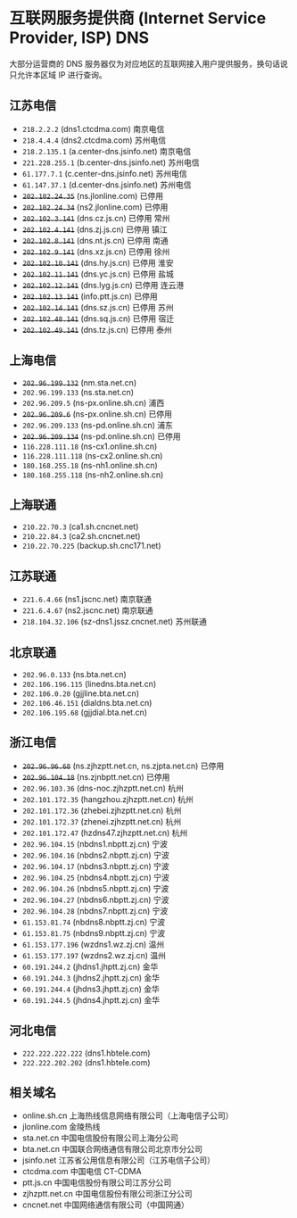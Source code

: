 # 互联网服务提供商 (Internet Service Provider, ISP) DNS

大部分运营商的 DNS 服务器仅为对应地区的互联网接入用户提供服务，换句话说只允许本区域 IP 进行查询。

## 江苏电信

- `218.2.2.2` (dns1.ctcdma.com) 南京电信
- `218.4.4.4` (dns2.ctcdma.com) 苏州电信
- `218.2.135.1` (a.center-dns.jsinfo.net) 南京电信
- `221.228.255.1` (b.center-dns.jsinfo.net) 苏州电信
- `61.177.7.1` (c.center-dns.jsinfo.net) 苏州电信
- `61.147.37.1` (d.center-dns.jsinfo.net) 苏州电信
- <del>`202.102.24.35`</del> (ns.jlonline.com) 已停用
- <del>`202.102.24.34`</del> (ns2.jlonline.com) 已停用
- <del>`202.102.3.141`</del> (dns.cz.js.cn) 已停用 常州
- <del>`202.102.4.141`</del> (dns.zj.js.cn) 已停用 镇江
- <del>`202.102.8.141`</del> (dns.nt.js.cn) 已停用 南通
- <del>`202.102.9.141`</del> (dns.xz.js.cn) 已停用 徐州
- <del>`202.102.10.141`</del> (dns.hy.js.cn) 已停用 淮安
- <del>`202.102.11.141`</del> (dns.yc.js.cn) 已停用 盐城
- <del>`202.102.12.141`</del> (dns.lyg.js.cn) 已停用 连云港
- <del>`202.102.13.141`</del> (info.ptt.js.cn) 已停用
- <del>`202.102.14.141`</del> (dns.sz.js.cn) 已停用 苏州
- <del>`202.102.48.141`</del> (dns.sq.js.cn) 已停用 宿迁
- <del>`202.102.49.141`</del> (dns.tz.js.cn) 已停用 泰州

## 上海电信

- <del>`202.96.199.132`</del> (nm.sta.net.cn)
- `202.96.199.133` (ns.sta.net.cn)
- `202.96.209.5` (ns-px.online.sh.cn) 浦西
- <del>`202.96.209.6`</del> (ns-px.online.sh.cn) 已停用
- `202.96.209.133` (ns-pd.online.sh.cn) 浦东
- <del>`202.96.209.134`</del> (ns-pd.online.sh.cn) 已停用
- `116.228.111.18` (ns-cx1.online.sh.cn)
- `116.228.111.118` (ns-cx2.online.sh.cn)
- `180.168.255.18` (ns-nh1.online.sh.cn)
- `180.168.255.118` (ns-nh2.online.sh.cn)

## 上海联通

- `210.22.70.3` (ca1.sh.cncnet.net)
- `210.22.84.3` (ca2.sh.cncnet.net)
- `210.22.70.225` (backup.sh.cnc171.net)

## 江苏联通

- `221.6.4.66` (ns1.jscnc.net) 南京联通
- `221.6.4.67` (ns2.jscnc.net) 南京联通
- `218.104.32.106` (sz-dns1.jssz.cncnet.net) 苏州联通

## 北京联通

- `202.96.0.133` (ns.bta.net.cn)
- `202.106.196.115` (linedns.bta.net.cn)
- `202.106.0.20` (gjjline.bta.net.cn)
- `202.106.46.151` (dialdns.bta.net.cn)
- `202.106.195.68` (gjjdial.bta.net.cn)

## 浙江电信

- <del>`202.96.96.68`</del>  (ns.zjhzptt.net.cn, ns.zjpta.net.cn) 已停用
- <del>`202.96.104.18`</del> (ns.zjnbptt.net.cn) 已停用
- `202.96.103.36`  (dns-noc.zjhzptt.net.cn) 杭州
- `202.101.172.35` (hangzhou.zjhzptt.net.cn) 杭州
- `202.101.172.36` (zhebei.zjhzptt.net.cn) 杭州
- `202.101.172.37` (zhenei.zjhzptt.net.cn) 杭州
- `202.101.172.47` (hzdns47.zjhzptt.net.cn) 杭州
- `202.96.104.15` (nbdns1.nbptt.zj.cn) 宁波
- `202.96.104.16` (nbdns2.nbptt.zj.cn) 宁波
- `202.96.104.17` (nbdns3.nbptt.zj.cn) 宁波
- `202.96.104.25` (nbdns4.nbptt.zj.cn) 宁波
- `202.96.104.26` (nbdns5.nbptt.zj.cn) 宁波
- `202.96.104.27` (nbdns6.nbptt.zj.cn) 宁波
- `202.96.104.28` (nbdns7.nbptt.zj.cn) 宁波
- `61.153.81.74`  (nbdns8.nbptt.zj.cn) 宁波
- `61.153.81.75`  (nbdns9.nbptt.zj.cn) 宁波
- `61.153.177.196` (wzdns1.wz.zj.cn) 温州
- `61.153.177.197` (wzdns2.wz.zj.cn) 温州
- `60.191.244.2` (jhdns1.jhptt.zj.cn) 金华
- `60.191.244.3` (jhdns2.jhptt.zj.cn) 金华
- `60.191.244.4` (jhdns3.jhptt.zj.cn) 金华
- `60.191.244.5` (jhdns4.jhptt.zj.cn) 金华

## 河北电信

- `222.222.222.222` (dns1.hbtele.com)
- `222.222.202.202` (dns1.hbtele.com)

## 相关域名

- online.sh.cn 上海热线信息网络有限公司（上海电信子公司）
- jlonline.com 金陵热线
- sta.net.cn 中国电信股份有限公司上海分公司
- bta.net.cn 中国联合网络通信有限公司北京市分公司
- jsinfo.net 江苏省公用信息有限公司（江苏电信子公司）
- ctcdma.com 中国电信 CT-CDMA
- ptt.js.cn 中国电信股份有限公司江苏分公司
- zjhzptt.net.cn 中国电信股份有限公司浙江分公司
- cncnet.net 中国网络通信有限公司（中国网通）